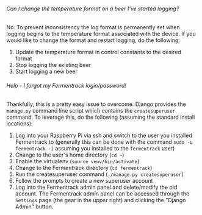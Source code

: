 

###### Can I change the temperature format on a beer I've started logging?

No. To prevent inconsistency the log format is permanently set when logging begins to the temperature format associated with the device. If you would like to change the format and restart logging, do the following:

 1. Update the temperature format in control constants to the desired format
 2. Stop logging the existing beer
 3. Start logging a new beer


###### Help - I forgot my Fermentrack login/password!

Thankfully, this is a pretty easy issue to overcome. Django provides the `manage.py` command line script which contains the `createsuperuser` command. To leverage this, do the following (assuming the standard install locations):
 
 1. Log into your Raspberry Pi via ssh and switch to the user you installed Fermentrack to (generally this can be done with the command `sudo -u fermentrack -i` assuming you installed to the `fermentrack` user)
 2. Change to the user's home directory (`cd ~`)
 3. Enable the virtualenv (`source venv/bin/activate`)
 4. Change to the Fermentrack directory (`cd fermentrack`)
 5. Run the createsuperuser command (`./manage.py createsuperuser`)
 6. Follow the prompts to create a new superuser account
 7. Log into the Fermentrack admin panel and delete/modify the old account. The Fermentrack admin panel can be accessed through the `Settings` page (the gear in the upper right) and clicking the "Django Admin" button.
